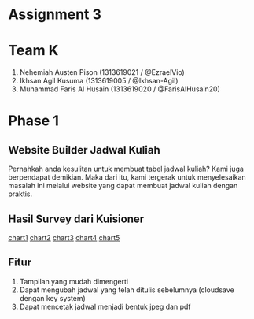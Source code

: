 # Assignment 3

# Team K
1. Nehemiah Austen Pison (1313619021 / @EzraelVio)
2. Ikhsan Agil Kusuma (1313619005 / @Ikhsan-Agil)
3. Muhammad Faris Al Husain (1313619020 / @FarisAlHusain20)

# Phase 1

## Website Builder Jadwal Kuliah
Pernahkah anda kesulitan untuk membuat tabel jadwal kuliah? Kami juga berpendapat demikian. Maka dari itu, kami tergerak untuk menyelesaikan masalah ini melalui website yang dapat membuat jadwal kuliah dengan praktis.

## Hasil Survey dari Kuisioner
[chart1](/Dokumentasi/chart1.png)
[chart2](/Dokumentasi/chart2.png)
[chart3](/Dokumentasi/chart3.png)
[chart4](/Dokumentasi/chart4.png)
[chart5](/Dokumentasi/chart5.png)

## Fitur
1. Tampilan yang mudah dimengerti
2. Dapat mengubah jadwal yang telah ditulis sebelumnya (cloudsave dengan key system)
3. Dapat mencetak jadwal menjadi bentuk jpeg dan pdf





